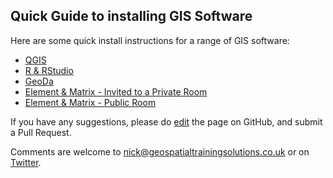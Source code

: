 ## Quick Guide to installing GIS Software

Here are some quick install instructions for a range of GIS software:
- [QGIS](qgis)
- [R & RStudio](r-rstudio)
- [GeoDa](geoda)
- [Element & Matrix - Invited to a Private Room](element-matrix)
- [Element & Matrix - Public Room](element-matrix-public)

If you have any suggestions, please do [edit](https://github.com/nickbearman/installing-software/edit/master/index.md) the page on GitHub, and submit a Pull Request.

Comments are welcome to [nick@geospatialtrainingsolutions.co.uk](mailto:nick@geospatialtrainingsolutions.co.uk) or on [Twitter](https://www.twitter.com/nickbearmanuk). 

